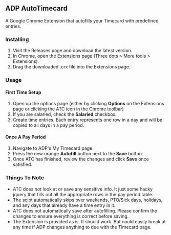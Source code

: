 ## ADP AutoTimecard

A Google Chrome Extension that autofills your Timecard with predefined entries. 

### Installing
1) Visit the Releases page and download the latest version.
2) In Chrome, open the Extensions page (Three dots > More tools > Extensions).
3) Drag the downloaded .crx file into the Extensions page.

### Usage
#### First Time Setup
1) Open up the options page (either by clicking **Options** on the Extensions page or clicking the ATC icon in the Chrome toolbar)
2) If you are salaried, check the **Salaried** checkbox.
3) Create time entries. Each entry represents one row in a day and will be copied to all days in a pay period.

#### Once A Pay Period
1) Navigate to ADP's My Timecard page.
2) Press the new orange **Autofill** button next to the **Save** button.
3) Once ATC has finished, review the changes and click **Save** once satisfied. 

### Things To Note
- ATC does *not* look at or save any sensitive info. It just some hacky jquery that fills out all the appropriate rows in the pay period table.
- The scipt automatically skips over weekends, PTO/Sick days, holidays, and any days that already have a time entry in it.
- ATC does not automatically save after autofilling. Please confirm the changes to ensure everything is correct before saving.
- The Extension is provided as is. It should work. But could easily break at any time if ADP changes anything to due with the Timecard page.
